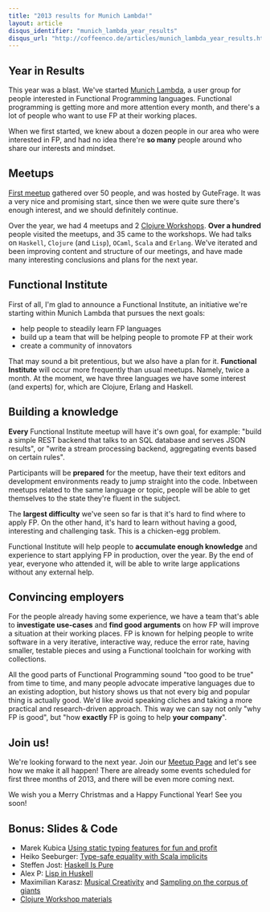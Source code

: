 ```yaml
---
title: "2013 results for Munich Lambda!"
layout: article
disqus_identifier: "munich_lambda_year_results"
disqus_url: "http://coffeenco.de/articles/munich_lambda_year_results.html"
---
```


## Year in Results

This year was a blast. We've started [Munich Lambda](www.meetup.com/Munich-Lambda/), a
user group for people interested in Functional Programming languages. Functional
programming is getting more and more attention every month, and there's a lot of people
who want to use FP at their working places.

When we first started, we knew about a dozen people in our area who were interested in
FP, and had no idea there're __so many__ people around who share our interests and mindset.

## Meetups

[First meetup](http://www.meetup.com/Munich-Lambda/events/126916132/) gathered over 50
people, and was hosted by GuteFrage. It was a very nice and promising start, since then
we were quite sure there's enough interest, and we should definitely continue.

Over the year, we had 4 meetups and 2 [Clojure Workshops](http://clojureworkshop.com/).
__Over a hundred__ people visited the meetups, and 35 came to the workshops. We had
talks on `Haskell`, `Clojure` (and `Lisp`), `OCaml`, `Scala` and `Erlang`. We've iterated
and been improving content and structure of our meetings, and have made many interesting
conclusions and plans for the next year.

## Functional Institute

First of all, I'm glad to announce a Functional Institute, an initiative we're starting
within Munich Lambda that pursues the next goals:

  * help people to steadily learn FP languages
  * build up a team that will be helping people to promote FP at their work
  * create a community of innovators

That may sound a bit pretentious, but we also have a plan for it. __Functional Institute__
will occur more frequently than usual meetups. Namely, twice a month. At the moment,
we have three languages we have some interest (and experts) for, which are Clojure,
Erlang and Haskell.

## Building a knowledge

__Every__ Functional Institute meetup will have it's own goal, for example: "build a simple
REST backend that talks to an SQL database and serves JSON results", or "write a
stream processing backend, aggregating events based on certain rules".

Participants will be __prepared__ for the meetup, have their text editors and development
environments ready to jump straight into the code. Inbetween meetups related to the same
language or topic, people will be able to get themselves to the state they're fluent in
the subject.

The __largest difficulty__ we've seen so far is that it's hard to find where to apply FP.
On the other hand, it's hard to learn without having a good, interesting and challenging
task. This is a chicken-egg problem.

Functional Institute will help people to __accumulate enough knowledge__ and experience
to start applying FP in production, over the year. By the end of year, everyone who
attended it, will be able to write large applications without any external help.

## Convincing employers

For the people already having some experience, we have a team that's able to
__investigate use-cases__ and __find good arguments__ on how FP will improve a situation
at their working places. FP is known for helping people to write software in a very
iterative, interactive way, reduce the error rate, having smaller, testable pieces
and using a Functional toolchain for working with collections.

All the good parts of Functional Programming sound "too good to be true" from time
to time, and many people advocate imperative languages due to an existing adoption,
but history shows us that not every big and popular thing is actually good. We'd
like avoid speaking cliches and taking a more practical and research-driven approach.
This way we can say not only "why FP is good", but "how __exactly__ FP is going to
help __your company__".

## Join us!

We're looking forward to the next year. Join our [Meetup Page](http://www.meetup.com/Munich-Lambda)
and let's see how we make it all happen! There are already some events scheduled for
first three months of 2013, and there will be even more coming next.

We wish you a Merry Christmas and a Happy Functional Year! See you soon!

## Bonus: Slides & Code

  * Marek Kubica [Using static typing features for fun and profit](https://speakerdeck.com/leonidas/using-static-typing-features-for-fun-and-profit)
  * Heiko Seeburger: [Type-safe equality with Scala implicits](https://github.com/hseeberger/demo-equality)
  * Steffen Jost: [Haskell Is Pure](https://speakerdeck.com/defworkshop/steffen-jost-haskell-is-pure)
  * Alex P: [Lisp in Huskell](https://speakerdeck.com/ifesdjeen/lisp-in-huskell)
  * Maximilian Karasz: [Musical Creativity](https://github.com/josephwilk/musical-creativity) and [Sampling on the corpus of giants](http://www.slideshare.net/mknoszlig/sampling-on-the-corpus-of-giants)
  * [Clojure Workshop materials](https://speakerdeck.com/defworkshop)
